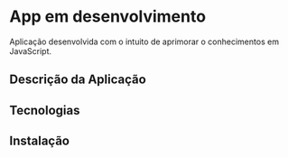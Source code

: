 # App em desenvolvimento

Aplicação desenvolvida com o intuito de aprimorar o conhecimentos em JavaScript.

## Descrição da Aplicação

## Tecnologias

## Instalação